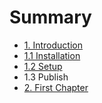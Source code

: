 # Summary

* [1. Introduction](README.md)
* [1.1 Installation](installation.md)
* [1.2 Setup](12-setup.md)
* 1.3 Publish
* [2. First Chapter](chapter1.md)

